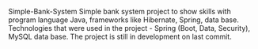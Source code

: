 Simple-Bank-System
Simple bank system project to show skills with program language Java, frameworks like Hibernate, Spring, data base.
Technologies that were used in the project - Spring (Boot, Data, Security), MySQL data base.
The project is still in development on last commit.
